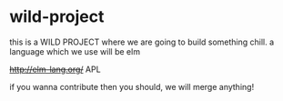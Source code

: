 # wild-project

this is a WILD PROJECT where we are going to build something chill. a language which we use will be elm

~~http://elm-lang.org/~~ APL

if you wanna contribute then you should, we will merge anything!
